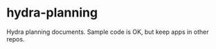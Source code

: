 hydra-planning
==============

Hydra planning documents. Sample code is OK, but keep apps in other repos.
